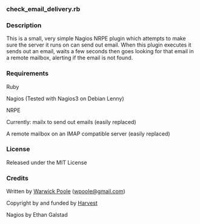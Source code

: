 ### check_email_delivery.rb


### Description

This is a small, very simple Nagios NRPE plugin which attempts to make sure the server it runs on can send out email. 
When this plugin executes it sends out an email, waits a few seconds then goes looking for that email in a remote mailbox, alerting if the email is not found.

### Requirements

Ruby

Nagios (Tested with Nagios3 on Debian Lenny)

NRPE

Currently: mailx to send out emails (easily replaced)

A remote mailbox on an IMAP compatible server (easily replaced)

### License

Released under the MIT License

### Credits

Written by [Warwick Poole](http://warwickp.com) (wpoole@gmail.com)

Copyright by and funded by [Harvest](http://www.getharvest.com)

Nagios by Ethan Galstad